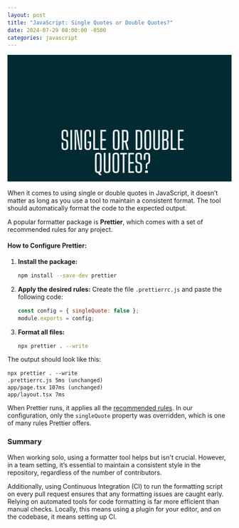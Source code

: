 ```yaml
---
layout: post
title: "JavaScript: Single Quotes or Double Quotes?"
date: 2024-07-29 08:00:00 -0500
categories: javascript
---
```


![JavaScript: Single Quotes or Double Quotes?](/assets/single-double-quotes/banner.png)

When it comes to using single or double quotes in JavaScript, it doesn’t matter as long as you use a tool to maintain a consistent format. The tool should automatically format the code to the expected output.

A popular formatter package is **Prettier**, which comes with a set of recommended rules for any project.

#### How to Configure Prettier:

1. **Install the package:**

   ```sh
   npm install --save-dev prettier
   ```

2. **Apply the desired rules:**
   Create the file `.prettierrc.js` and paste the following code:

   ```js
   const config = { singleQuote: false };
   module.exports = config;
   ```

3. **Format all files:**
   ```sh
   npx prettier . --write
   ```

The output should look like this:

```
npx prettier . --write
.prettierrc.js 5ms (unchanged)
app/page.tsx 107ms (unchanged)
app/layout.tsx 7ms
```

When Prettier runs, it applies all the [recommended rules](https://prettier.io/docs/en/configuration). In our configuration, only the `singleQuote` property was overridden, which is one of many rules Prettier offers.

### Summary

When working solo, using a formatter tool helps but isn't crucial. However, in a team setting, it’s essential to maintain a consistent style in the repository, regardless of the number of contributors.

Additionally, using Continuous Integration (CI) to run the formatting script on every pull request ensures that any formatting issues are caught early. Relying on automated tools for code formatting is far more efficient than manual checks. Locally, this means using a plugin for your editor, and on the codebase, it means setting up CI.
